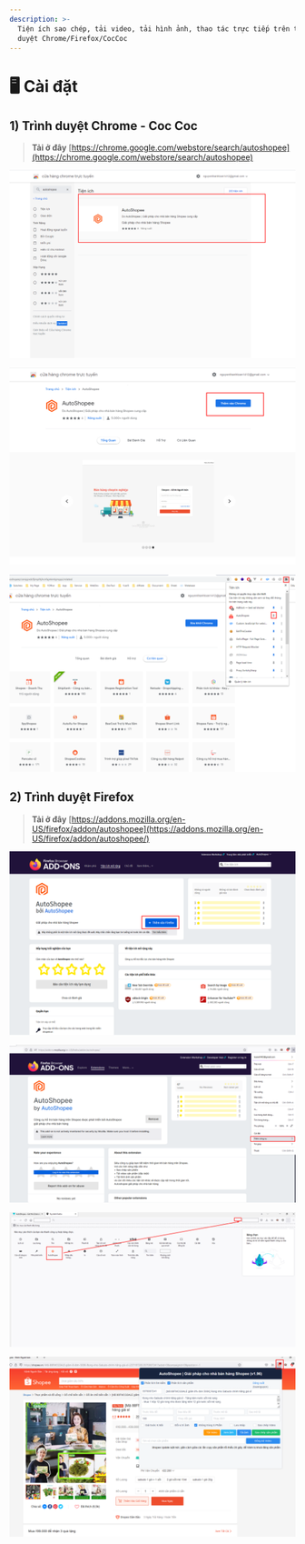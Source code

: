 ```yaml
---
description: >-
  Tiện ích sao chép, tải video, tải hình ảnh, thao tác trực tiếp trên trình
  duyệt Chrome/Firefox/CocCoc
---
```


# 🖥 Cài đặt

## 1) Trình duyệt Chrome - Coc Coc

> **Tải ở đây** [https://chrome.google.com/webstore/search/autoshopee](https://chrome.google.com/webstore/search/autoshopee)

![Chọn Autoshopee](<../../.gitbook/assets/image (1).png>)

![Thêm vào Chrome](<../../.gitbook/assets/image (2).png>)

![](<../../.gitbook/assets/image (3).png>)

## 2) Trình duyệt Firefox

> **Tải ở đây** [https://addons.mozilla.org/en-US/firefox/addon/autoshopee](https://addons.mozilla.org/en-US/firefox/addon/autoshopee/)

![Bấm thêm vào FireFox](<../../.gitbook/assets/image (5).png>)

![Thêm công cụ > Tuỳ biến thanh công cụ](<../../.gitbook/assets/image (6).png>)

![Kéo thả Icon AutoShopee vào vị trí bất kì](<../../.gitbook/assets/image (7).png>)

![Sử dụng tài khoản AutoShopee để đăng nhập](<../../.gitbook/assets/image (8).png>)
